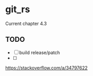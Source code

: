 
# git_rs

Current chapter 4.3

## TODO

- [ ] build release/patch
- [ ] 

https://stackoverflow.com/a/34797622
